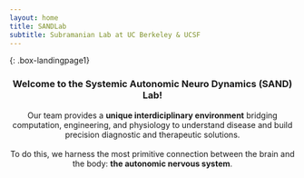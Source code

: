 ```yaml
---
layout: home
title: SANDLab
subtitle: Subramanian Lab at UC Berkeley & UCSF
---
```


{: .box-landingpage1}
<center><h3>Welcome to the Systemic Autonomic Neuro Dynamics (SAND) Lab!</h3></center>  

<center>Our team provides a <b>unique interdiciplinary environment</b> bridging computation, engineering, and physiology to understand disease and build precision diagnostic and therapeutic solutions.</center>  
<br/>
<center>To do this, we harness the most primitive connection between the brain and the body: <b>the autonomic nervous system</b>.</center> 




